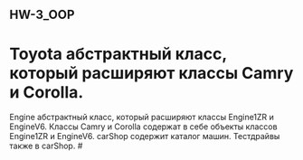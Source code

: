 ## HW-3_OOP ##
# Toyota абстрактный класс, который расширяют классы Camry и Corolla.
  Engine абстрактный класс, который расширяют классы Engine1ZR и EngineV6.
  Классы Camry и Corolla содержат в себе объекты классов Engine1ZR и EngineV6.
  carShop содержит каталог машин. Тестдрайвы также в carShop. #
